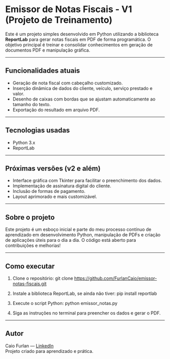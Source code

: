 # Emissor de Notas Fiscais - V1 (Projeto de Treinamento)

Este é um projeto simples desenvolvido em Python utilizando a biblioteca **ReportLab** para gerar notas fiscais em PDF de forma programática. O objetivo principal é treinar e consolidar conhecimentos em geração de documentos PDF e manipulação gráfica.

---

## Funcionalidades atuais

- Geração de nota fiscal com cabeçalho customizado.
- Inserção dinâmica de dados do cliente, veículo, serviço prestado e valor.
- Desenho de caixas com bordas que se ajustam automaticamente ao tamanho do texto.
- Exportação do resultado em arquivo PDF.

---

## Tecnologias usadas

- Python 3.x
- ReportLab

---

## Próximas versões (v2 e além)

- Interface gráfica com Tkinter para facilitar o preenchimento dos dados.
- Implementação de assinatura digital do cliente.
- Inclusão de formas de pagamento.
- Layout aprimorado e mais customizável.

---

## Sobre o projeto

Este projeto é um esboço inicial e parte do meu processo contínuo de aprendizado em desenvolvimento Python, manipulação de PDFs e criação de aplicações úteis para o dia a dia. O código está aberto para contribuições e melhorias!

---

## Como executar

1. Clone o repositório:
git clone https://github.com/FurlanCaio/emissor-notas-fiscais.git

2. Instale a biblioteca ReportLab, se ainda não tiver:
pip install reportlab

3. Execute o script Python:
python emissor_notas.py

4. Siga as instruções no terminal para preencher os dados e gerar o PDF.

---

## Autor

Caio Furlan — [LinkedIn](https://www.linkedin.com/in/caio-furlan-263978213/)  
Projeto criado para aprendizado e prática.
